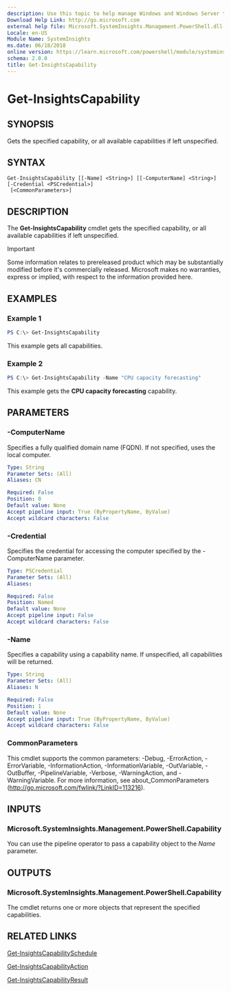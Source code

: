 ```yaml
---
description: Use this topic to help manage Windows and Windows Server technologies with Windows PowerShell.
Download Help Link: http://go.microsoft.com
external help file: Microsoft.SystemInsights.Management.PowerShell.dll-help.xml
Locale: en-US
Module Name: SystemInsights
ms.date: 06/18/2018
online version: https://learn.microsoft.com/powershell/module/systeminsights/get-insightscapability?view=windowsserver2019-ps&wt.mc_id=ps-gethelp
schema: 2.0.0
title: Get-InsightsCapability
---
```


# Get-InsightsCapability

## SYNOPSIS
Gets the specified capability, or all available capabilities if left unspecified.

## SYNTAX

```
Get-InsightsCapability [[-Name] <String>] [[-ComputerName] <String>] [-Credential <PSCredential>]
 [<CommonParameters>]
```

## DESCRIPTION
The **Get-InsightsCapability** cmdlet gets the specified capability, or all available capabilities if left unspecified.

>[!IMPORTANT]
>Some information relates to prereleased product which may be substantially modified before it's commercially released. Microsoft makes no warranties, express or implied, with respect to the information provided here.

## EXAMPLES

### Example 1
```powershell
PS C:\> Get-InsightsCapability
```

This example gets all capabilities.

### Example 2
```powershell
PS C:\> Get-InsightsCapability -Name "CPU capacity forecasting"
```

This example gets the **CPU capacity forecasting** capability.

## PARAMETERS

### -ComputerName
Specifies a fully qualified domain name (FQDN). If not specified, uses the local computer.

```yaml
Type: String
Parameter Sets: (All)
Aliases: CN

Required: False
Position: 0
Default value: None
Accept pipeline input: True (ByPropertyName, ByValue)
Accept wildcard characters: False
```

### -Credential
Specifies the credential for accessing the computer specified by the -ComputerName parameter.

```yaml
Type: PSCredential
Parameter Sets: (All)
Aliases:

Required: False
Position: Named
Default value: None
Accept pipeline input: False
Accept wildcard characters: False
```

### -Name
Specifies a capability using a capability name. If unspecified, all capabilities will be returned.

```yaml
Type: String
Parameter Sets: (All)
Aliases: N

Required: False
Position: 1
Default value: None
Accept pipeline input: True (ByPropertyName, ByValue)
Accept wildcard characters: False
```

### CommonParameters
This cmdlet supports the common parameters: -Debug, -ErrorAction, -ErrorVariable, -InformationAction, -InformationVariable, -OutVariable, -OutBuffer, -PipelineVariable, -Verbose, -WarningAction, and -WarningVariable.
For more information, see about_CommonParameters (http://go.microsoft.com/fwlink/?LinkID=113216).

## INPUTS

### Microsoft.SystemInsights.Management.PowerShell.Capability

You can use the pipeline operator to pass a capability object to the *Name* parameter.


## OUTPUTS

### Microsoft.SystemInsights.Management.PowerShell.Capability

The cmdlet returns one or more objects that represent the specified capabilities.

## RELATED LINKS
[Get-InsightsCapabilitySchedule](get-insightscapabilityschedule.md)

[Get-InsightsCapabilityAction](get-insightscapabilityaction.md)

[Get-InsightsCapabilityResult](get-insightscapabilityresult.md)
